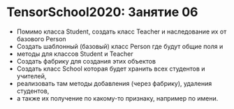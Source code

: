 # TensorSchool2020: Занятие 06
* Помимо класса Student, создать класс Teacher и наследование их от базового Person 
* Создать шаблонный (базовый) класс Person где будут общие поля и 
* методы для классов Student и Teacher
* Создать фабрику для создания этих объектов
* Создать класс School которая будет хранить всех студентов и учителей, 
* реализовать там методы добавления (через фабрику), удаления студентов, 
* а также их получение по какому-то признаку, например по имени.